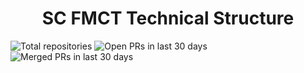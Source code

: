 <h1 align="center">
  SC FMCT Technical Structure
</h1>

<!-- start organization badges -->
![Total repositories](https://img.shields.io/static/v1?label=Total%20repositories&message=4&color=blue) ![Open PRs in last 30 days](https://img.shields.io/static/v1?label=Open%20PRs%20in%20last%2030%20days&message=0&color=blue) ![Merged PRs in last 30 days](https://img.shields.io/static/v1?label=Merged%20PRs%20in%20last%2030%20days&message=0&color=blue)
<!-- end organization badges -->
